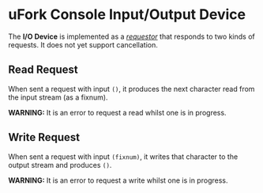 # uFork Console Input/Output Device

The **I/O Device**  is implemented as a [_requestor_](requestor.md) that
responds to two kinds of requests. It does not yet support cancellation.

## Read Request

When sent a request with input `()`, it produces the next character read
from the input stream (as a fixnum).

**WARNING:** It is an error to request a read whilst one is in progress.

## Write Request

When sent a request with input `(fixnum)`, it writes that character to the
output stream and produces `()`.

**WARNING:** It is an error to request a write whilst one is in progress.

